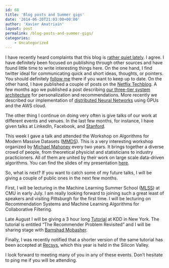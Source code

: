 ```yaml
---
id: 68
title: 'Blog posts and Summer gigs'
date: '2014-06-20T21:03:00+00:00'
author: 'Xavier Amatriain'
layout: post
permalink: /blog-posts-and-summer-gigs/
categories:
    - Uncategorized
---
```


I have recently heard complaints that this blog is [rather quiet lately](http://www.stackdriver.com/top-devops-influencers-blogs-follow/). I agree. I have definitely been focused on publishing through other sources and have found little time to write interesting things here. On the one hand, I find twitter ideal for communicating quick and short ideas, thoughts, or pointers. You should definitely [follow me](http://www.twitter.com/xamat) there if you want to keep up to date. On the other hand, I have published a couple of posts on the [Netflix Techblog](http://techblog.netflix.com/). A few months ago we published a post describing [our three-tier system architecture](http://techblog.netflix.com/2013/03/system-architectures-for.html) for personalization and recommendations. More recently we described our implementation of [distributed Neural Networks](http://techblog.netflix.com/2014/02/distributed-neural-networks-with-gpus.html) using GPUs and the AWS cloud.

The other thing I continue on doing very often is give talks of our work at different events and venues. In the last few months, for instance, I have given talks at LinkedIn, Facebook, and [Stanford](http://i.stanford.edu/infoseminar/).

This week I gave a talk and attended the Workshop on Algorithms for Modern Massive Datasets ([MMDS](http://mmds-data.org/)). This is a very interesting workshop organized by [Michael Mahoney](http://www.stat.berkeley.edu/~mmahoney/) every two years. It brings together a diverse crowd of people, from theoretical physicist and statisticians to industry practicioners. All of them are united by their work on large scale data-driven algorithms. You can find the slides of my presentation [here](http://www.slideshare.net/xamat/mmds-2014-talk-distributing-ml-algorithms-from-gpus-to-the-cloud).

So, what is next? If you want to catch some of my future talks, I will be giving a couple of public ones in the next few months.

First, I will be lecturing in the Machine Learning Summer School ([MLSS](http://www.mlss2014.com/)) at CMU in early July. I am really looking forward to joining such a great least of speakers and visiting Pittsburgh for the first time. I will be lecturing on Recommendation Systems and Machine Learning Algorithms for Collaborative Filtering.

Late August I will be giving a 3 hour long [Tutorial](http://www.kdd.org/kdd2014/tutorials.html) at KDD in New York. The tutorial is entitled “The Recommender Problem Revisited” and I will be sharing stage with [Bamshad Mobasher](http://www.cdm.depaul.edu/people/pages/facultyinfo.aspx?fid=653).

Finally, I was recently notified that a shorter version of the same tutorial has been accepted at [Recsys](http://recsys.acm.org/recsys14/), which this year is held in the Silicon Valley.

I look forward to meeting many of you in any of these events. Don’t hesitate to ping me if you will be attending.